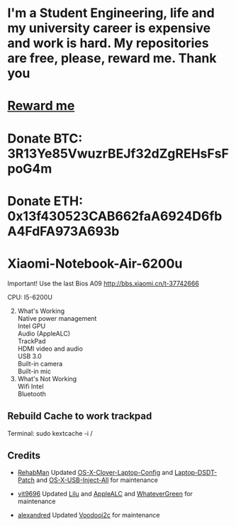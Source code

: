# I'm a Student Engineering, life and my university career is expensive and work is hard. My repositories are free, please, reward me. Thank you
# [Reward me](https://www.paypal.me/johnnync13)<br />
# Donate BTC: 3R13Ye85VwuzrBEJf32dZgREHsFsFpoG4m
# Donate ETH: 0x13f430523CAB662faA6924D6fbA4FdFA973A693b

# Xiaomi-Notebook-Air-6200u
Important! 
Use the last Bios A09
http://bbs.xiaomi.cn/t-37742666

CPU: I5-6200U <br />

2. What's Working <br />
Native power management <br />
Intel GPU <br />
Audio (AppleALC) <br />
TrackPad <br />
HDMI video and audio <br />
USB 3.0 <br />
Built-in camera <br />
Built-in mic <br />
3. What's Not Working <br />
Wifi Intel <br />
Bluetooth <br />
## Rebuild Cache to work trackpad
Terminal: sudo kextcache -i /

## Credits

- [RehabMan](https://github.com/RehabMan) Updated [OS-X-Clover-Laptop-Config](https://github.com/RehabMan/OS-X-Clover-Laptop-Config) and [Laptop-DSDT-Patch](https://github.com/RehabMan/Laptop-DSDT-Patch) and [OS-X-USB-Inject-All](https://github.com/RehabMan/OS-X-USB-Inject-All) for maintenance

- [vit9696](https://github.com/vit9696) Updated [Lilu](https://github.com/vit9696/Lilu) and [AppleALC](https://github.com/vit9696/AppleALC) and [WhateverGreen](https://github.com/vit9696/WhateverGreen)  for maintenance

- [alexandred](https://github.com/alexandred) Updated [Voodooi2c](https://github.com/alexandred/VoodooI2C) for maintenance
